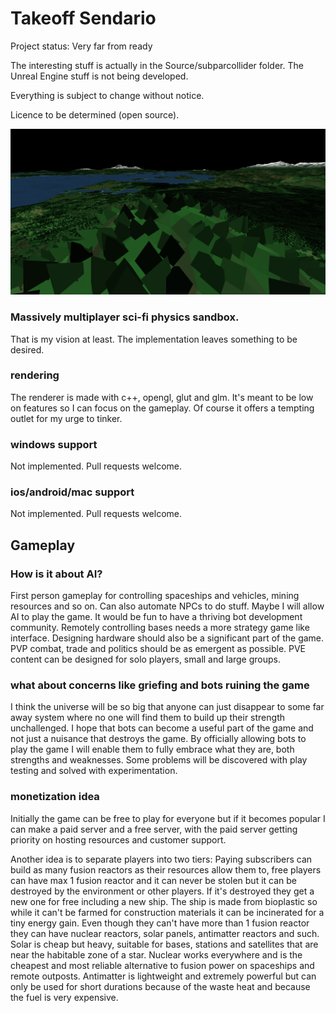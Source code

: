 # Takeoff Sendario

Project status: Very far from ready

The interesting stuff is actually in the Source/subparcollider folder.
The Unreal Engine stuff is not being developed.

Everything is subject to change without notice.

Licence to be determined (open source).


![screenshot](/Takeoff_000.jpg?raw=true "")

### Massively multiplayer sci-fi physics sandbox.

That is my vision at least. The implementation leaves something to be desired.




### rendering
The renderer is made with c++, opengl, glut and glm. It's meant to be low on features so I can focus on the gameplay. Of course it offers a tempting outlet for my urge to tinker.


### windows support
Not implemented. Pull requests welcome.

### ios/android/mac support
Not implemented. Pull requests welcome.

## Gameplay

### How is it about AI?

First person gameplay for controlling spaceships and vehicles, mining resources and so on. Can also automate NPCs
to do stuff. Maybe I will allow AI to play the game. It would be fun to have a thriving bot development community.
Remotely controlling bases needs a more strategy game like interface.
Designing hardware should also be a significant part of the game.
PVP combat, trade and politics should be as emergent as possible.
PVE content can be designed for solo players, small and large groups.


### what about concerns like griefing and bots ruining the game

I think the universe will be so big that anyone can just disappear to some far away system where no one will find them to build up their strength unchallenged.
I hope that bots can become a useful part of the game and not just a nuisance that destroys the game. By officially allowing bots to play the game I will enable them to fully embrace what they are, both strengths and weaknesses.
Some problems will be discovered with play testing and solved with experimentation.


### monetization idea

Initially the game can be free to play for everyone but if it becomes popular I can make a paid server and a free server, with the paid server getting priority on hosting resources and customer support.

Another idea is to separate players into two tiers: Paying subscribers can build as many fusion reactors as their resources allow them to, free players can have max 1 fusion reactor and it can never be stolen but it can be destroyed by the environment or other players. If it's destroyed they get a new one for free including a new ship. The ship is made from bioplastic so while it can't be farmed for construction materials it can be incinerated for a tiny energy gain. Even though they can't have more than 1 fusion reactor they can have nuclear reactors, solar panels, antimatter reactors and such. Solar is cheap but heavy, suitable for bases, stations and satellites that are near the habitable zone of a star. Nuclear works everywhere and is the cheapest and most reliable alternative to fusion power on spaceships and remote outposts. Antimatter is lightweight and extremely powerful but can only be used for short durations because of the waste heat and because the fuel is very expensive.








